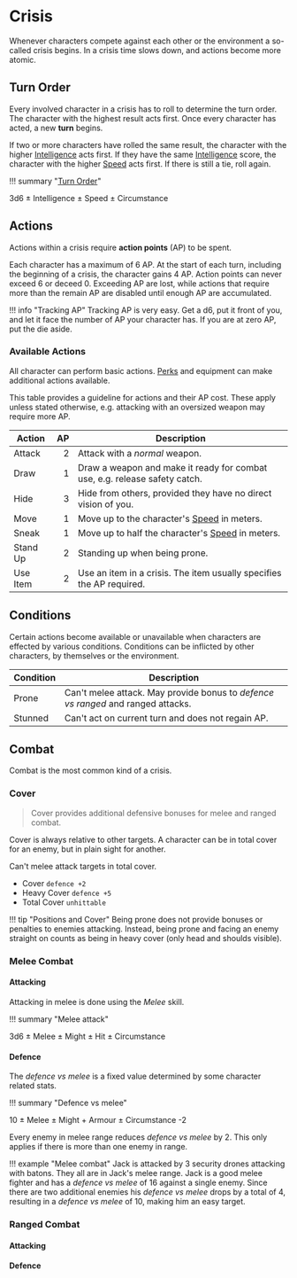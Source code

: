 # Crisis

Whenever characters compete against each other or the environment a so-called
crisis begins. In a crisis time slows down, and actions become more atomic.

## Turn Order

Every involved character in a crisis has to roll to determine the turn order.
The character with the highest result acts first. Once every character has
acted, a new **turn** begins.

If two or more characters have rolled the same result, the character with the
higher [Intelligence](/character#intelligence) acts first. If they have the same
[Intelligence](/character#intelligence) score, the character with the higher
[Speed](/character#speed) acts first. If there is still a tie, roll again.

!!! summary "[Turn Order](#turn-order)"
    <div class="formula formula-top formula-bottom">
      <span data-bracket-bottom="Base">3d6</span> ±
      <span data-bracket-top="Ability Score">Intelligence</span> ±
      <span data-bracket-bottom="Ability Score">Speed</span> ±
      <span data-bracket-top="Perks / Flaws / Race">Circumstance</span>
    </div>

## Actions

Actions within a crisis require **action points** (AP) to be spent.

Each character has a maximum of 6 AP. At the start of each turn, including the
beginning of a crisis, the character gains 4 AP. Action points can never exceed
6 or deceed 0. Exceeding AP are lost, while actions that require more than the
remain AP are disabled until enough AP are accumulated.

!!! info "Tracking AP"
    Tracking AP is very easy. Get a d6, put it front of you, and let it face the
    number of AP your character has. If you are at zero AP, put the die aside.

### Available Actions

All character can perform basic actions. [Perks](/perks-flaws#perks) and
equipment can make additional actions available.

This table provides a guideline for actions and their AP cost. These apply
unless stated otherwise, e.g. attacking with an oversized weapon may require
more AP.

| Action   |   AP | Description                                                                |
|----------|-----:|----------------------------------------------------------------------------|
| Attack   |    2 | Attack with a *normal* weapon.                                             |
| Draw     |    1 | Draw a weapon and make it ready for combat use, e.g. release safety catch. |
| Hide     |    3 | Hide from others, provided they have no direct vision of you.              |
| Move     |    1 | Move up to the character's [Speed](#speed) in meters.                      |
| Sneak    |    1 | Move up to half the character's [Speed](#speed) in meters.                 |
| Stand Up |    2 | Standing up when being prone.                                              |
| Use Item |    2 | Use an item in a crisis. The item usually specifies the AP required.       |

## Conditions

Certain actions become available or unavailable when characters are effected by
various conditions. Conditions can be inflicted by other characters, by
themselves or the environment.

| Condition | Description                                                                      |
|-----------|----------------------------------------------------------------------------------|
| Prone     | Can't melee attack. May provide bonus to *defence vs ranged* and ranged attacks. |
| Stunned   | Can't act on current turn and does not regain AP.                                |

## Combat

Combat is the most common kind of a crisis.

### Cover

> Cover provides additional defensive bonuses for melee and ranged combat.

Cover is always relative to other targets. A character can be in total cover for
an enemy, but in plain sight for another.

Can't melee attack targets in total cover.

* Cover `defence +2`
* Heavy Cover `defence +5`
* Total Cover `unhittable`

!!! tip "Positions and Cover"
    Being prone does not provide bonuses or penalties to enemies attacking.
    Instead, being prone and facing an enemy straight on counts as being in
    heavy cover (only head and shoulds visible).

### Melee Combat

#### Attacking

Attacking in melee is done using the *Melee* skill.

!!! summary "Melee attack"
    <div class="formula formula-top formula-bottom">
      <span data-bracket-bottom="Base">3d6</span> ±
      <span data-bracket-top="Skill modifier">Melee</span> ±
      <span data-bracket-bottom="Skill modifier">Might</span> ±
      <span data-bracket-top="Weapon modifier">Hit</span> ±
      <span data-bracket-bottom="Perks / Flaws / Race">Circumstance</span>
    </div>

#### Defence

The *defence vs melee* is a fixed value determined by some character related
stats.

!!! summary "Defence vs melee"
    <div class="formula formula-top formula-bottom">
      <span data-bracket-bottom="Base">10</span> ±
      <span data-bracket-top="Skill modifier">Melee</span> ±
      <span data-bracket-bottom="Skill modifier">Might</span> +
      <span data-bracket-top="Defence modifier">Armour</span> ±
      <span data-bracket-bottom="Perks / Flaws / Race">Circumstance</span>
      <span data-bracket-top="per additional enemy">-2</span>
    </div>

Every enemy in melee range reduces *defence vs melee* by 2. This only applies if
there is more than one enemy in range.

!!! example "Melee combat"
    Jack is attacked by 3 security drones attacking with batons. They all are in
    Jack's melee range. Jack is a good melee fighter and has a *defence vs
    melee* of 16 against a single enemy. Since there are two additional enemies
    his *defence vs melee* drops by a total of 4, resulting in a *defence vs
    melee* of 10, making him an easy target.

### Ranged Combat

#### Attacking

#### Defence

